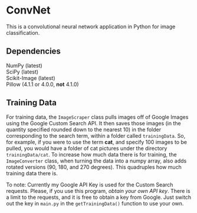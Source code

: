 # ConvNet
This is a convolutional neural network application in Python for image classification. 

## Dependencies
NumPy (latest)<br>
SciPy (latest)<br>
Scikit-Image (latest)<br> 
Pillow (4.1.1 or 4.0.0, **not** 4.1.0)<br>


## Training Data
For training data, the `ImageScraper` class pulls images off of Google Images using the Google Custom Search API. It then saves those images (in the quantity specified rounded down to the nearest 10) in the folder corresponding to the search term, within a folder called `trainingData`. So, for example, if you were to use the term **cat**, and specify 100 images to be pulled, you would have a folder of cat pictures under the directory `trainingData/cat`. To increase how much data there is for training, the `ImageConverter` class, when turning the data into a numpy array, also adds rotated versions (90, 180, and 270 degrees). This quadruples how much training data there is.

To note: Currently my Google API Key is used for the Custom Search requests. Please, if you use this program, *obtain your own API key*. There is a limit to the requests, and it is free to obtain a key from Google. Just switch out the key in `main.py` in the `getTrainingData()` function to use your own.

